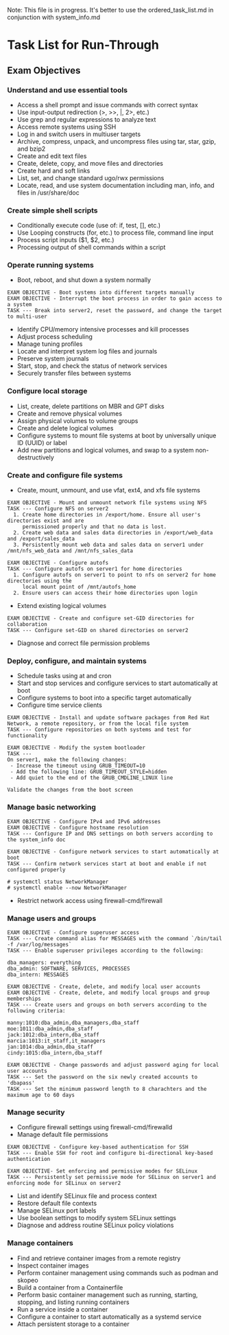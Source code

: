 Note: This file is in progress. It's better to use the ordered_task_list.md in conjunction with system_info.md
# Task List for Run-Through

## Exam Objectives

### Understand and use essential tools
- Access a shell prompt and issue commands with correct syntax
- Use input-output redirection (>, >>, |, 2>, etc.)
- Use grep and regular expressions to analyze text
- Access remote systems using SSH
- Log in and switch users in multiuser targets
- Archive, compress, unpack, and uncompress files using tar, star, gzip, and bzip2
- Create and edit text files
- Create, delete, copy, and move files and directories
- Create hard and soft links
- List, set, and change standard ugo/rwx permissions
- Locate, read, and use system documentation including man, info, and files in /usr/share/doc

### Create simple shell scripts
- Conditionally execute code (use of: if, test, [], etc.)
- Use Looping constructs (for, etc.) to process file, command line input
- Process script inputs ($1, $2, etc.)
- Processing output of shell commands within a script

### Operate running systems
- Boot, reboot, and shut down a system normally

```
EXAM OBJECTIVE - Boot systems into different targets manually
EXAM OBJECTIVE - Interrupt the boot process in order to gain access to a system
TASK --- Break into server2, reset the password, and change the target to multi-user
```
- Identify CPU/memory intensive processes and kill processes
- Adjust process scheduling
- Manage tuning profiles
- Locate and interpret system log files and journals
- Preserve system journals
- Start, stop, and check the status of network services
- Securely transfer files between systems

### Configure local storage
- List, create, delete partitions on MBR and GPT disks
- Create and remove physical volumes
- Assign physical volumes to volume groups
- Create and delete logical volumes
- Configure systems to mount file systems at boot by universally unique ID (UUID) or label
- Add new partitions and logical volumes, and swap to a system non-destructively

### Create and configure file systems
- Create, mount, unmount, and use vfat, ext4, and xfs file systems
```
EXAM OBJECTIVE - Mount and unmount network file systems using NFS
TASK --- Configure NFS on server2
  1. Create home directories in /export/home. Ensure all user's directories exist and are
     permissioned properly and that no data is lost.
  2. Create web data and sales data directories in /export/web_data and /export/sales_data
  3. Persistently mount web data and sales data on server1 under /mnt/nfs_web_data and /mnt/nfs_sales_data
```

```
EXAM OBJECTIVE - Configure autofs
TASK --- Configure autofs on server1 for home directories
  1. Configure autofs on server1 to point to nfs on server2 for home directories using the
     local mount point of /mnt/autofs_home
  2. Ensure users can access their home directories upon login
```
- Extend existing logical volumes

```
EXAM OBJECTIVE - Create and configure set-GID directories for collaboration
TASK --- Configure set-GID on shared directories on server2
```
- Diagnose and correct file permission problems

### Deploy, configure, and maintain systems
- Schedule tasks using at and cron
- Start and stop services and configure services to start automatically at boot
- Configure systems to boot into a specific target automatically
- Configure time service clients

```
EXAM OBJECTIVE - Install and update software packages from Red Hat Network, a remote repository, or from the local file system
TASK --- Configure repositories on both systems and test for functionality
```

```
EXAM OBJECTIVE - Modify the system bootloader
TASK --- 
On server1, make the following changes:
 - Increase the timeout using GRUB_TIMEOUT=10
 - Add the following line: GRUB_TIMEOUT_STYLE=hidden
 - Add quiet to the end of the GRUB_CMDLINE_LINUX line

Validate the changes from the boot screen
```

### Manage basic networking
```
EXAM OBJECTIVE - Configure IPv4 and IPv6 addresses
EXAM OBJECTIVE - Configure hostname resolution
TASK --- Configure IP and DNS settings on both servers according to the system_info doc
```

```
EXAM OBJECTIVE - Configure network services to start automatically at boot
TASK --- Confirm network services start at boot and enable if not configured properly

# systemctl status NetworkManager
# systemctl enable --now NetworkManager
```
- Restrict network access using firewall-cmd/firewall

### Manage users and groups
```
EXAM OBJECTIVE - Configure superuser access
TASK --- Create command alias for MESSAGES with the command `/bin/tail -f /var/log/messages`
TASK --- Enable superuser privileges according to the following:

dba_managers: everything
dba_admin: SOFTWARE, SERVICES, PROCESSES
dba_intern: MESSAGES
```

```
EXAM OBJECTIVE - Create, delete, and modify local user accounts
EXAM OBJECTIVE - Create, delete, and modify local groups and group memberships
TASK --- Create users and groups on both servers according to the following criteria:

manny:1010:dba_admin,dba_managers,dba_staff
moe:1011:dba_admin,dba_staff
jack:1012:dba_intern,dba_staff
marcia:1013:it_staff,it_managers
jan:1014:dba_admin,dba_staff
cindy:1015:dba_intern,dba_staff
```

```
EXAM OBJECTIVE - Change passwords and adjust password aging for local user accounts
TASK --- Set the password on the six newly created accounts to 'dbapass'
TASK --- Set the minimum password length to 8 charachters and the maximum age to 60 days
```

### Manage security
- Configure firewall settings using firewall-cmd/firewalld
- Manage default file permissions

```
EXAM OBJECTIVE - Configure key-based authentication for SSH
TASK --- Enable SSH for root and configure bi-directional key-based authentication
```

```
EXAM OBJECTIVE- Set enforcing and permissive modes for SELinux
TASK --- Persistently set permissive mode for SELinux on server1 and enforcing mode for SELinux on server2
```
- List and identify SELinux file and process context
- Restore default file contexts
- Manage SELinux port labels
- Use boolean settings to modify system SELinux settings
- Diagnose and address routine SELinux policy violations

### Manage containers
- Find and retrieve container images from a remote registry
- Inspect container images
- Perform container management using commands such as podman and skopeo
- Build a container from a Containerfile
- Perform basic container management such as running, starting, stopping, and listing running containers
- Run a service inside a container
- Configure a container to start automatically as a systemd service
- Attach persistent storage to a container